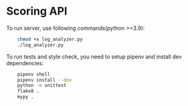 # Scoring API

To run server, use following commands(python >=3.9):
```bash
    chmod +x log_analyzer.py 
    ./log_analyzer.py
```

To run tests and style check, you need to setup pipenv and install dev dependencies:
```bash
    pipenv shell
    pipenv install --dev
    python -m unittest
    flake8 .
    mypy .
```
